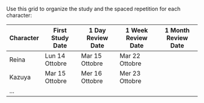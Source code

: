 Use this grid to organize the study and the spaced repetition for each character:

| Character | First Study Date | 1 Day Review Date | 1 Week Review Date | 1 Month Review Date |
| --------- | ---------------- | ----------------- | ------------------ | ------------------- |
| Reina     | Lun 14 Ottobre   | Mar 15 Ottobre    | Mar 22 Ottobre     |                     |
| Kazuya    | Mar 15 Ottobre   | Mer 16 Ottobre    | Mer 23 Ottobre     |                     |
| ...       |                  |                   |                    |                     |
